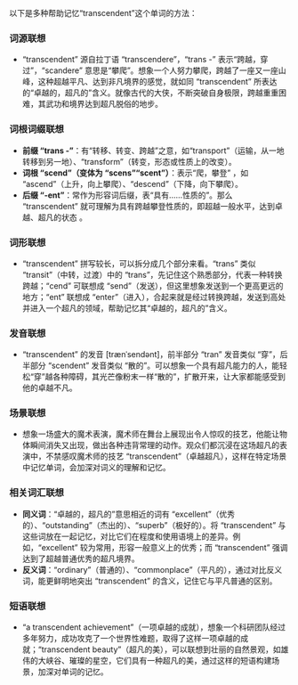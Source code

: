 以下是多种帮助记忆“transcendent”这个单词的方法：

### 词源联想
 - “transcendent” 源自拉丁语 “transcendere”，“trans -” 表示“跨越，穿过”，“scandere” 意思是“攀爬”。想象一个人努力攀爬，跨越了一座又一座山峰，这种超越平凡、达到非凡境界的感觉，就如同 “transcendent” 所表达的“卓越的，超凡的”含义。就像古代的大侠，不断突破自身极限，跨越重重困难，其武功和境界达到超凡脱俗的地步。

### 词根词缀联想
 - **前缀 “trans -”**：有“转移、转变、跨越”之意，如“transport”（运输，从一地转移到另一地）、“transform”（转变，形态或性质上的改变）。
 - **词根 “scend”（变体为 “scens”“scent”）**：表示“爬，攀登” ，如 “ascend”（上升，向上攀爬）、“descend”（下降，向下攀爬）。
 - **后缀 “-ent”**：常作为形容词后缀，表“具有……性质的”。那么 “transcendent” 就可理解为具有跨越攀登性质的，即超越一般水平，达到卓越、超凡的状态 。

### 词形联想
 - “transcendent” 拼写较长，可以拆分成几个部分来看。“trans” 类似 “transit”（中转，过渡）中的 “trans”，先记住这个熟悉部分，代表一种转换跨越；“cend” 可联想成 “send”（发送），但这里想象发送到一个更高更远的地方；“ent” 联想成 “enter”（进入），合起来就是经过转换跨越，发送到高处并进入一个超凡的领域，帮助记忆其“卓越的，超凡的”含义。

### 发音联想
 - “transcendent” 的发音 [trænˈsendənt]，前半部分 “tran” 发音类似 “穿”，后半部分 “scendent” 发音类似 “散的”。可以想象一个具有超凡能力的人，能轻松“穿”越各种障碍，其光芒像粉末一样“散的”，扩散开来，让大家都能感受到他的卓越不凡。

### 场景联想
 - 想象一场盛大的魔术表演，魔术师在舞台上展现出令人惊叹的技艺，他能让物体瞬间消失又出现，做出各种违背常理的动作。观众们都沉浸在这场超凡的表演中，不禁感叹魔术师的技艺 “transcendent”（卓越超凡），这样在特定场景中记忆单词，会加深对词义的理解和记忆。

### 相关词汇联想
 - **同义词**：“卓越的，超凡的”意思相近的词有 “excellent”（优秀的）、“outstanding”（杰出的）、“superb”（极好的）。将 “transcendent” 与这些词放在一起记忆，对比它们在程度和使用语境上的差异。例如，“excellent” 较为常用，形容一般意义上的优秀；而 “transcendent” 强调达到了超越普通优秀的超凡境界。
 - **反义词**：“ordinary”（普通的）、“commonplace”（平凡的），通过对比反义词，能更鲜明地突出 “transcendent” 的含义，记住它与平凡普通的区别。

### 短语联想
 - “a transcendent achievement”（一项卓越的成就），想象一个科研团队经过多年努力，成功攻克了一个世界性难题，取得了这样一项卓越的成就；“transcendent beauty”（超凡的美），可以联想到壮丽的自然景观，如雄伟的大峡谷、璀璨的星空，它们具有一种超凡的美，通过这样的短语构建场景，加深对单词的记忆。 